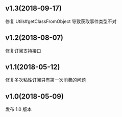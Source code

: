 ## v1.3(2018-09-17)
修复 Utils#getClassFromObject 导致获取事件类型不对


## v1.2(2018-08-07)
修复订阅支持接口


## v1.1(2018-05-12)
修复多次粘性订阅只有第一次消费的问题


## v1.0(2018-05-09)
发布 1.0 版本

